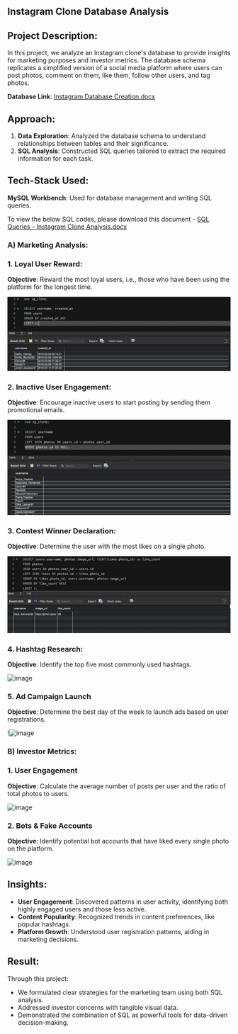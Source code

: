 ## Instagram Clone Database Analysis

## Project Description:
In this project, we analyze an Instagram clone's database to provide insights for marketing purposes and investor metrics. The database schema replicates a simplified version of a social media platform where users can post photos, comment on them, like them, follow other users, and tag photos.

**Database Link**: [Instagram Database Creation.docx](https://github.com/watsonkunnel/instagram_analysis/raw/main/Instagram%20Database%20Creation.docx)

## Approach:
1. **Data Exploration**: Analyzed the database schema to understand relationships between tables and their significance.
2. **SQL Analysis**: Constructed SQL queries tailored to extract the required information for each task.

## Tech-Stack Used:
**MySQL Workbench**: 
Used for database management and writing SQL queries.

To view the below SQL codes, please download this document - [SQL Queries - Instagram Clone Analysis.docx](https://github.com/watsonkunnel/instagram_analysis/raw/main/SQL%20Queries%20-%20Instagram%20Clone%20Analysis.docx)

### A) Marketing Analysis:

### 1. Loyal User Reward:

**Objective**:  Reward the most loyal users, i.e., those who have been using the platform for the longest time.


![Loyal User Reward.png](https://github.com/watsonkunnel/instagram_analysis/blob/main/Loyal%20User%20Reward.png?raw=true)

### 2. Inactive User Engagement:

**Objective**:  Encourage inactive users to start posting by sending them promotional emails.


![[alt text](image.jpg)](https://github.com/watsonkunnel/instagram_analysis/blob/main/Inactive%20User%20Engagement.png?raw=true)

### 3. Contest Winner Declaration:

**Objective**:  Determine the user with the most likes on a single photo.


![[alt text](image.jpg)](https://github.com/watsonkunnel/instagram_analysis/blob/main/Contest%20Winner%20Declaration.png?raw=true)

### 4. Hashtag Research:

**Objective**:   Identify the top five most commonly used hashtags.


![image](https://github.com/watsonkunnel/instagram_analysis/assets/140505212/f17771d0-3376-4a59-82df-9dedb8cbdd7c)

### 5.  Ad Campaign Launch

**Objective**:  Determine the best day of the week to launch ads based on user registrations.


!![image](https://github.com/watsonkunnel/instagram_analysis/assets/140505212/4b3f2f0c-507c-49f5-ba90-6f563c9cf181)

### B) Investor Metrics:

### 1. User Engagement

**Objective**:  Calculate the average number of posts per user and the ratio of total photos to users.


![image](https://github.com/watsonkunnel/instagram_analysis/assets/140505212/339b0bbb-1cc7-4257-9e40-ef9a79586067)

### 2.  Bots & Fake Accounts

**Objective**:  Identify potential bot accounts that have liked every single photo on the platform.


![image](https://github.com/watsonkunnel/instagram_analysis/assets/140505212/c1d14526-e11a-45f3-9d56-58ff520af13f)

## Insights:
- **User Engagement**: Discovered patterns in user activity, identifying both highly engaged users and those less active.
- **Content Popularity**: Recognized trends in content preferences, like popular hashtags.
- **Platform Growth**: Understood user registration patterns, aiding in marketing decisions.

## Result:
Through this project:
- We formulated clear strategies for the marketing team using both SQL analysis.
- Addressed investor concerns with tangible visual data.
- Demonstrated the combination of SQL as powerful tools for data-driven decision-making.
